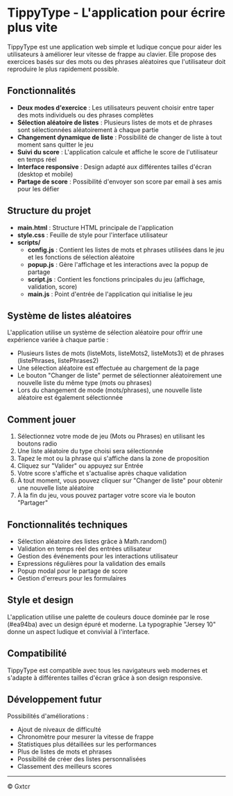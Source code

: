 # TippyType - L'application pour écrire plus vite

TippyType est une application web simple et ludique conçue pour aider les utilisateurs à améliorer leur vitesse de frappe au clavier. Elle propose des exercices basés sur des mots ou des phrases aléatoires que l'utilisateur doit reproduire le plus rapidement possible.

## Fonctionnalités

- **Deux modes d'exercice** : Les utilisateurs peuvent choisir entre taper des mots individuels ou des phrases complètes
- **Sélection aléatoire de listes** : Plusieurs listes de mots et de phrases sont sélectionnées aléatoirement à chaque partie
- **Changement dynamique de liste** : Possibilité de changer de liste à tout moment sans quitter le jeu
- **Suivi du score** : L'application calcule et affiche le score de l'utilisateur en temps réel
- **Interface responsive** : Design adapté aux différentes tailles d'écran (desktop et mobile)
- **Partage de score** : Possibilité d'envoyer son score par email à ses amis pour les défier

## Structure du projet

- **main.html** : Structure HTML principale de l'application
- **style.css** : Feuille de style pour l'interface utilisateur
- **scripts/**
  - **config.js** : Contient les listes de mots et phrases utilisées dans le jeu et les fonctions de sélection aléatoire
  - **popup.js** : Gère l'affichage et les interactions avec la popup de partage
  - **script.js** : Contient les fonctions principales du jeu (affichage, validation, score)
  - **main.js** : Point d'entrée de l'application qui initialise le jeu

## Système de listes aléatoires

L'application utilise un système de sélection aléatoire pour offrir une expérience variée à chaque partie :
- Plusieurs listes de mots (listeMots, listeMots2, listeMots3) et de phrases (listePhrases, listePhrases2)
- Une sélection aléatoire est effectuée au chargement de la page
- Le bouton "Changer de liste" permet de sélectionner aléatoirement une nouvelle liste du même type (mots ou phrases)
- Lors du changement de mode (mots/phrases), une nouvelle liste aléatoire est également sélectionnée

## Comment jouer

1. Sélectionnez votre mode de jeu (Mots ou Phrases) en utilisant les boutons radio
2. Une liste aléatoire du type choisi sera sélectionnée
3. Tapez le mot ou la phrase qui s'affiche dans la zone de proposition
4. Cliquez sur "Valider" ou appuyez sur Entrée
5. Votre score s'affiche et s'actualise après chaque validation
6. À tout moment, vous pouvez cliquer sur "Changer de liste" pour obtenir une nouvelle liste aléatoire
7. À la fin du jeu, vous pouvez partager votre score via le bouton "Partager"

## Fonctionnalités techniques

- Sélection aléatoire des listes grâce à Math.random()
- Validation en temps réel des entrées utilisateur
- Gestion des événements pour les interactions utilisateur
- Expressions régulières pour la validation des emails
- Popup modal pour le partage de score
- Gestion d'erreurs pour les formulaires

## Style et design

L'application utilise une palette de couleurs douce dominée par le rose (#ea94ba) avec un design épuré et moderne. La typographie "Jersey 10" donne un aspect ludique et convivial à l'interface.

## Compatibilité

TippyType est compatible avec tous les navigateurs web modernes et s'adapte à différentes tailles d'écran grâce à son design responsive.

## Développement futur

Possibilités d'améliorations :
- Ajout de niveaux de difficulté
- Chronomètre pour mesurer la vitesse de frappe
- Statistiques plus détaillées sur les performances
- Plus de listes de mots et phrases
- Possibilité de créer des listes personnalisées
- Classement des meilleurs scores

---

© Gxtcr